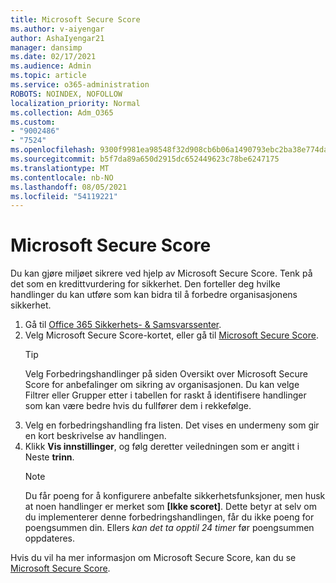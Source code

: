 ```yaml
---
title: Microsoft Secure Score
ms.author: v-aiyengar
author: AshaIyengar21
manager: dansimp
ms.date: 02/17/2021
ms.audience: Admin
ms.topic: article
ms.service: o365-administration
ROBOTS: NOINDEX, NOFOLLOW
localization_priority: Normal
ms.collection: Adm_O365
ms.custom:
- "9002486"
- "7524"
ms.openlocfilehash: 9300f9981ea98548f32d908cb6b06a1490793ebc2ba38e774dac45f5e341a869
ms.sourcegitcommit: b5f7da89a650d2915dc652449623c78be6247175
ms.translationtype: MT
ms.contentlocale: nb-NO
ms.lasthandoff: 08/05/2021
ms.locfileid: "54119221"
---
```

# <a name="microsoft-secure-score"></a>Microsoft Secure Score

Du kan gjøre miljøet sikrere ved hjelp av Microsoft Secure Score. Tenk på det som en kredittvurdering for sikkerhet. Den forteller deg hvilke handlinger du kan utføre som kan bidra til å forbedre organisasjonens sikkerhet.

1. Gå til [Office 365 Sikkerhets- & Samsvarssenter](https://go.microsoft.com/fwlink/p/?linkid=2077143).
1. Velg Microsoft Secure Score-kortet, eller gå til [Microsoft Secure Score](https://go.microsoft.com/fwlink/?linkid=2099589).
    > [!TIP]
    >  Velg Forbedringshandlinger på siden Oversikt over Microsoft Secure Score for anbefalinger om sikring av organisasjonen. Du kan velge Filtrer eller Grupper etter i tabellen for raskt å identifisere handlinger som kan være bedre hvis du fullfører dem i rekkefølge.
1. Velg en forbedringshandling fra listen. Det vises en undermeny som gir en kort beskrivelse av handlingen.
1. Klikk **Vis innstillinger**, og følg deretter veiledningen som er angitt i Neste **trinn**.
    > [!NOTE]
    > Du får poeng for å konfigurere anbefalte sikkerhetsfunksjoner, men husk at noen handlinger er merket som **[Ikke scoret]**. Dette betyr at selv om du implementerer denne forbedringshandlingen, får du ikke poeng for poengsummen din. Ellers *kan det ta opptil 24 timer* før poengsummen oppdateres.

Hvis du vil ha mer informasjon om Microsoft Secure Score, kan du se [Microsoft Secure Score](https://go.microsoft.com/fwlink/?linkid=2103077).